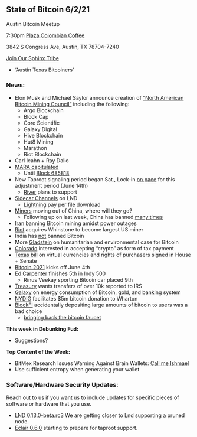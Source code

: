 ## **State of Bitcoin 6/2/21**

Austin Bitcoin Meetup 

7:30pm [Plaza Colombian Coffee](https://www.plazacolombiancoffee.com/) 

3842 S Congress Ave, Austin, TX 78704-7240

[Join Our Sphinx Tribe](https://tribes.sphinx.chat/t/austintexasbitcoiners)



*   ‘Austin Texas Bitcoiners’

### **News:**



*   Elon Musk and Michael Saylor announce creation of [“North American Bitcoin Mining Council”](https://twitter.com/michael_saylor/status/1396915801492439044) including the following:
    *   Argo Blockchain
    *   Block Cap
    *   Core Scientific
    *   Galaxy Digital
    *   Hive Blockchain
    *   Hut8 Mining
    *   Marathon
    *   Riot Blockchain
*   Carl Icahn + Ray Dalio
*   [MARA capitulated](https://marathondh.com/ceo-fred-thiel-comments-on-migration-to-standard-bitcoin-core-0-211-node-and-support-for-taproot/)
    *   Until [Block 685818](https://mempool.space/block/00000000000000000001be7cba43108f7e941bea93681eebf6964f144a809d7a)
*   New Taproot signaling period began Sat., Lock-in [on pace](https://taproot.watch/) for this adjustment period (June 14th)
    *   [River](https://blog.river.com/supporting-taproot-at-river/) plans to support
*   [Sidecar Channels](https://lightning.engineering/posts/2021-05-26-sidecar-channels/) on LND
    *   [Lightning](https://lightning-paywall.coincharge.io/pay-per-file-download/) pay per file download
*   [Miners](https://bitooda.medium.com/chinas-bitcoin-ban-5-26-21-update-implications-for-hashrate-and-miner-economics-82b5c72ef71d) moving out of China, where will they go?
    *   Following up on last week, China has banned [many times](https://www.btctimes.com/news/chinas-history-of-bitcoin-bans)
*   [Iran](https://www.reuters.com/technology/iran-bans-cryptocurrency-mining-4-months-amid-power-cuts-2021-05-26/) banning Bitcoin mining amidst power outages
*   [Riot](https://bitcoinmagazine.com/business/riot-acquires-whinstone-with-intent-on-operating-north-americas-largest-bitcoin-mining-facility) acquires Whinstone to become largest US miner
*   India has [not](https://twitter.com/BTC_Archive/status/1399419891548033024) banned Bitcoin
*   More [Gladstein](https://bitcoinmagazine.com/culture/bitcoin-is-humanitarian-and-environmental) on humanitarian and environmental case for Bitcoin
*   [Colorado](https://www.coindesk.com/jared-polis-colorado-governor-consensus-2021) interested in accepting “crypto” as form of tax payment
*   [Texas bill](https://capitol.texas.gov/BillLookup/History.aspx?LegSess=87R&Bill=HB4474) on virtual currencies and rights of purchasers signed in House + Senate
*   [Bitcoin 2021](https://b.tc/conference) kicks off June 4th
*   [Ed Carpenter](https://racingnews.co/2021/05/30/indy-500-results-may-30-2021-indycar-series/) finishes 5th in Indy 500
    *   Rinus Veekay sporting Bitcoin car placed 9th
*   [Treasury](https://www.bloomberg.com/news/articles/2021-05-20/treasury-calls-for-crypto-transfers-over-10-000-reported-to-irs) wants transfers of over 10k reported to IRS
*   [Galaxy](https://docsend.com/view/adwmdeeyfvqwecj2) on energy consumption of Bitcoin, gold, and banking system
*   [NYDIG](https://news.wharton.upenn.edu/press-releases/2021/05/university-of-pennsylvania-receives-largest-cryptocurrency-gift-in-the-universitys-history-to-support-innovation-in-finance-at-the-wharton-school/) facilitates $5m bitcoin donation to Wharton
*   [BlockFi](https://bitcoinmagazine.com/business/blockfi-misallocates-hundreds-of-bitcoin) accidentally depositing large amounts of bitcoin to users was a bad choice
    *   [bringing back the bitcoin faucet](https://www.coindesk.com/blockfi-botches-promo-outsized-bitcoin-reward-payments)

**This week in Debunking Fud:**



*   Suggestions? 

**Top Content of the Week:**



*   BitMex Research Issues Warning Against Brain Wallets: [Call me Ishmael](https://blog.bitmex.com/call-me-ishmael/) 
*   Use sufficient entropy when generating your wallet

### **Software/Hardware Security Updates:**

Reach out to us if you want us to include updates for specific pieces of software or hardware that you use.



*   [LND 0.13.0-beta.rc3](https://github.com/lightningnetwork/lnd/releases/tag/v0.13.0-beta.rc3) We are getting closer to Lnd supporting a pruned node.
*   [Eclair 0.6.0](https://github.com/ACINQ/eclair/releases/tag/v0.6.0) starting to prepare for taproot support. 
